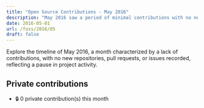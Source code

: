 ```yaml
---
title: "Open Source Contributions - May 2016"
description: "May 2016 saw a period of minimal contributions with no new repositories, pull requests, or issues, marking a quiet month in project activity."
date: 2016-05-01
url: /foss/2016/05
draft: false
---
```


Explore the timeline of May 2016, a month characterized by a lack of contributions, with no new repositories, pull requests, or issues recorded, reflecting a pause in project activity.

## Private contributions

- 🔒 0 private contribution(s) this month

